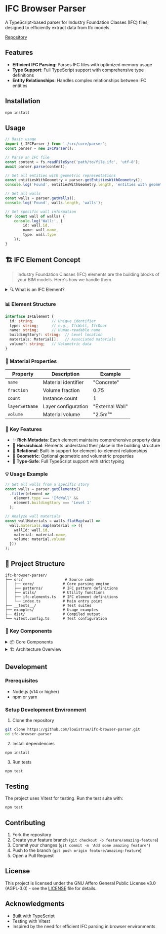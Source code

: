 # IFC Browser Parser

A TypeScript-based parser for Industry Foundation Classes (IFC) files, designed to efficiently extract data from Ifc models.

[Repository](https://github.com/louistrue/ifc-browser-parser)

## Features

- **Efficient IFC Parsing**: Parses IFC files with optimized memory usage
- **Type Support**: Full TypeScript support with comprehensive type definitions
- **Entity Relationships**: Handles complex relationships between IFC entities

## Installation

```bash
npm install
```

## Usage

```typescript
// Basic usage
import { IFCParser } from './src/core/parser';
const parser = new IFCParser();

// Parse an IFC file
const content = fs.readFileSync('path/to/file.ifc', 'utf-8');
await parser.parse(content);

// Get all entities with geometric representations
const entitiesWithGeometry = parser.getEntitiesWithGeometry();
console.log('Found', entitiesWithGeometry.length, 'entities with geometry');

// Get all walls
const walls = parser.getWalls();
console.log('Found', walls.length, 'walls');

// Get specific wall information
for (const wall of walls) {
    console.log('Wall:', {
        id: wall.id,
        name: wall.name,
        type: wall.type
    });
}

```

## 🏗️ IFC Element Concept

> Industry Foundation Classes (IFC) elements are the building blocks of your BIM models. Here's how we handle them.

<details>
<summary>🔍 What is an IFC Element?</summary>

An IFC element represents any physical or abstract component in a building model - from walls and doors to spaces and zones. Each element carries rich metadata about its properties, relationships, and position in the building hierarchy.

</details>

### 📊 Element Structure

```typescript
interface IFCElement {
  id: string;        // Unique identifier
  type: string;      // e.g., IfcWall, IfcDoor
  name: string;      // Human-readable name
  buildingStory?: string;  // Level location
  materials: Material[];   // Associated materials
  volume?: string;   // Volumetric data
}
```

### 🎨 Material Properties

| Property | Description | Example |
|----------|-------------|---------|
| `name` | Material identifier | "Concrete" |
| `fraction` | Volume fraction | 0.75 |
| `count` | Instance count | 1 |
| `layerSetName` | Layer configuration | "External Wall" |
| `volume` | Material volume | "2.5m³" |

### 🔗 Key Features

- ✨ **Rich Metadata**: Each element maintains comprehensive property data
- 🌳 **Hierarchical**: Elements understand their place in the building structure
- 🤝 **Relational**: Built-in support for element-to-element relationships
- 📏 **Geometric**: Optional geometric and volumetric properties
- 🎯 **Type-Safe**: Full TypeScript support with strict typing

### 💡 Usage Example

```typescript
// Get all walls from a specific story
const walls = parser.getElements()
  .filter(element => 
    element.type === 'IfcWall' && 
    element.buildingStory === 'Level 1'
  );

// Analyze wall materials
const wallMaterials = walls.flatMap(wall => 
  wall.materials.map(material => ({
    wallId: wall.id,
    material: material.name,
    volume: material.volume
  }))
);
```

## 📁 Project Structure

```
ifc-browser-parser/
├── src/                   # Source code
│   ├── core/             # Core parsing engine
│   ├── patterns/         # IFC pattern definitions
│   ├── utils/            # Utility functions
│   ├── ifc-elements.ts   # IFC element definitions
│   └── index.ts          # Main entry point
├── __tests__/            # Test suites
├── examples/             # Usage examples
├── dist/                 # Compiled output
└── vitest.config.ts      # Test configuration
```

### 🔧 Key Components

<details>
<summary>📦 Core Components</summary>

- **Core Parser**: Heart of the system, handles IFC file parsing and interpretation
- **Pattern Definitions**: Regular expressions and patterns for IFC syntax parsing
- **Element Handlers**: Processes and validates IFC elements
- **Utility Functions**: Common operations and helper functions

</details>

<details>
<summary>🏗️ Architecture Overview</summary>

1. **Input Processing**
   - File reading and initial validation
   - Stream-based parsing for memory efficiency

2. **Element Processing**
   - Pattern matching and element identification
   - Relationship graph construction
   - Material association

3. **Data Access**
   - Query interface for element retrieval
   - Filtering and search capabilities
   - Relationship traversal

</details>

## Development

### Prerequisites

- Node.js (v14 or higher)
- npm or yarn

### Setup Development Environment

1. Clone the repository
```bash
git clone https://github.com/louistrue/ifc-browser-parser.git
cd ifc-browser-parser
```

2. Install dependencies
```bash
npm install
```

3. Run tests
```bash
npm test
```

## Testing

The project uses Vitest for testing. Run the test suite with:

```bash
npm test
```

## Contributing

1. Fork the repository
2. Create your feature branch (`git checkout -b feature/amazing-feature`)
3. Commit your changes (`git commit -m 'Add some amazing feature'`)
4. Push to the branch (`git push origin feature/amazing-feature`)
5. Open a Pull Request

## License

This project is licensed under the GNU Affero General Public License v3.0 (AGPL-3.0) - see the [LICENSE](https://github.com/louistrue/ifc-browser-parser/blob/main/LICENSE) file for details.

## Acknowledgments

- Built with TypeScript
- Testing with Vitest
- Inspired by the need for efficient IFC parsing in browser environments
